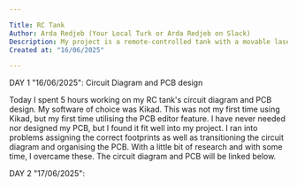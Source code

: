 ```yaml
---

Title: RC Tank
Author: Arda Redjeb (Your Local Turk or Arda Redjeb on Slack)
Description: My project is a remote-controlled tank with a movable laser as a barrel.
Created at: "16/06/2025"

---
```


DAY 1 "16/06/2025": Circuit Diagram and PCB design

Today I spent 5 hours working on my RC tank's circuit diagram and PCB design.
My software of choice  was Kikad. This was not my first time using Kikad, but my first time utilising the PCB editor feature.
I have never needed nor designed my PCB, but I found it fit well into my project.
I ran into problems assigning the correct footprints as well as transitioning the circuit diagram and organising the PCB.
With a little bit of research and with some time, I overcame these. The circuit diagram and PCB will be linked below.



DAY 2 "17/06/2025": 

